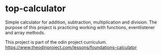 # top-calculator

Simple calculator for addition, subtraction, multiplication and division. The purpose of this project is practicing working with functions, eventlistener and array methods. 

This project is part of the odin project curriculum.
https://www.theodinproject.com/lessons/foundations-calculator